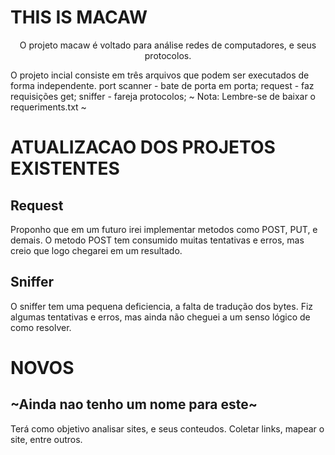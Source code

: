 # THIS IS MACAW 

<p align="center"> O projeto macaw é voltado para análise redes de computadores, e seus protocolos. </p>

O projeto incial consiste em três arquivos que podem ser executados de forma independente.
port scanner - bate de porta em porta;
request - faz requisições get;
sniffer - fareja protocolos;
~ Nota: Lembre-se de baixar o requeriments.txt ~

# ATUALIZACAO DOS PROJETOS EXISTENTES
<h2> Request </h2>
Proponho que em um futuro irei implementar metodos como POST, PUT, e demais.
O metodo POST tem consumido muitas tentativas e erros, mas creio que logo chegarei em um resultado.

<h2> Sniffer </h2>
O sniffer tem uma pequena deficiencia, a falta de tradução dos bytes.
Fiz algumas tentativas e erros, mas ainda não cheguei a um senso lógico de como resolver.

# NOVOS
<h2> ~Ainda nao tenho um nome para este~ </h2>
Terá como objetivo analisar sites, e seus conteudos. Coletar links, mapear o site, entre outros.



